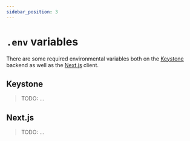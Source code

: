 ```yaml
---
sidebar_position: 3
---
```


# `.env` variables

There are some required environmental variables both on the [Keystone](https://keystonejs.com/) backend as well as the [Next.js](https://nextjs.org/) client.

## Keystone

> TODO: ...

## Next.js

> TODO: ...